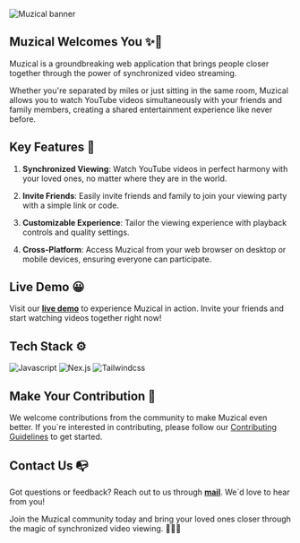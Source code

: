 ![Muzical banner](https://github.com/anand346/muzical/assets/64061582/7d00aedf-e417-4867-b709-b993b800fa44 "Muzical banner")

## Muzical Welcomes You ✨👋

Muzical is a groundbreaking web application that brings people closer together through the power of synchronized video streaming.

Whether you're separated by miles or just sitting in the same room, Muzical allows you to watch YouTube videos simultaneously with your friends and family members, creating a shared entertainment experience like never before.

## Key Features 🎯
1. **Synchronized Viewing**: Watch YouTube videos in perfect harmony with your loved ones, no matter where they are in the world.

2. **Invite Friends**: Easily invite friends and family to join your viewing party with a simple link or code.

3. **Customizable Experience**: Tailor the viewing experience with playback controls and quality settings.

4. **Cross-Platform**: Access Muzical from your web browser on desktop or mobile devices, ensuring everyone can participate.

## Live Demo 😀
Visit our [**live demo**](https://muzical.vercel.app) to experience Muzical in action. Invite your friends and start watching videos together right now!

## Tech Stack ⚙️
![Javascript](https://img.shields.io/badge/JavaScript-ES6-yellow?style=for-the-badge&logo=javascript "Javascript") ![Nex.js](https://img.shields.io/badge/Next.js-React_Framework-000?style=for-the-badge&logo=next.js "Nex.js") ![Tailwindcss](https://img.shields.io/badge/Tailwind_CSS-CSS_Framework-38B2AC?style=for-the-badge&logo=tailwind-css "Tailwindcss")

## Make Your Contribution 🚀

We welcome contributions from the community to make Muzical even better. If you`re interested in contributing, please follow our [Contributing Guidelines](CONTRIBUTING.md) to get started.

## Contact Us 📭

Got questions or feedback? Reach out to us through [**mail**](mailto:rajanand9039@gmail.com). We\`d love to hear from you!

Join the Muzical community today and bring your loved ones closer through the magic of synchronized video viewing. 🎥✨👫

